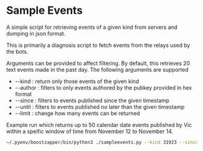 # Sample Events

A simple script for retrieving events of a given kind from servers and dumping in json format.

This is primarily a diagnosis script to fetch events from the relays used by the bots.

Arguments can be provided to affect filtering. By default, this retrieves 20 text events made in the past day.  The following arguments are supported 

- --kind : return only those events of the given kind
- --author : filters to only events authored by the pubkey provided in hex format
- --since : filters to events published since the given timestamp
- --until : filters to events published no later than the given timestamp
- --limit : change how many events can be returned

Example run which returns up to 50 calendar date events published by Vic within a speific window of time from November 12 to November 14.

```sh
~/.pyenv/boostzapper/bin/python3 ./sampleevents.py --kind 31923 --since 1699810323 --until 1699983123 --limit 50 --author 21b419102da8fc0ba90484aec934bf55b7abcf75eedb39124e8d75e491f41a5e
```